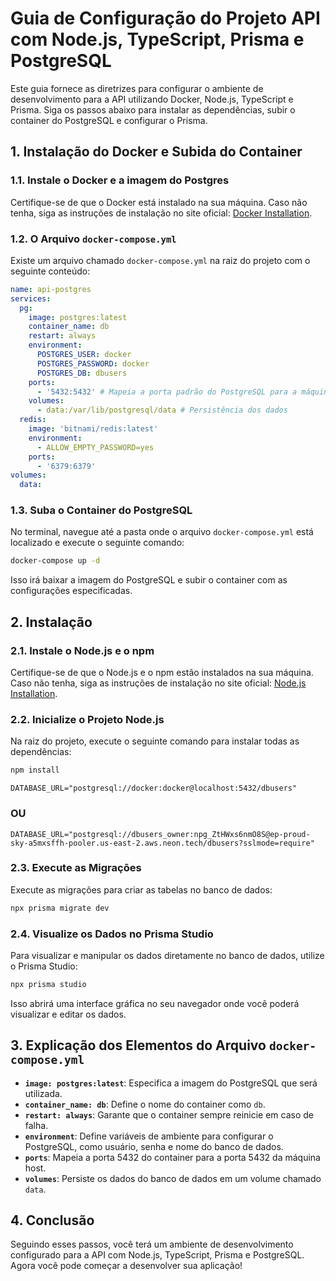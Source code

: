 # Guia de Configuração do Projeto API com Node.js, TypeScript, Prisma e PostgreSQL

Este guia fornece as diretrizes para configurar o ambiente de desenvolvimento para a API utilizando Docker, Node.js, TypeScript e Prisma. Siga os passos abaixo para instalar as dependências, subir o container do PostgreSQL e configurar o Prisma.

## 1. Instalação do Docker e Subida do Container

### 1.1. Instale o Docker e a imagem do Postgres
Certifique-se de que o Docker está instalado na sua máquina. Caso não tenha, siga as instruções de instalação no site oficial: [Docker Installation](https://docs.docker.com/get-docker/).

### 1.2. O Arquivo `docker-compose.yml`
Existe um arquivo chamado `docker-compose.yml` na raiz do projeto com o seguinte conteúdo:

```yaml
name: api-postgres
services:
  pg:
    image: postgres:latest
    container_name: db
    restart: always
    environment:
      POSTGRES_USER: docker
      POSTGRES_PASSWORD: docker
      POSTGRES_DB: dbusers
    ports:
      - '5432:5432' # Mapeia a porta padrão do PostgreSQL para a máquina host
    volumes:
      - data:/var/lib/postgresql/data # Persistência dos dados
  redis:
    image: 'bitnami/redis:latest'
    environment:
      - ALLOW_EMPTY_PASSWORD=yes
    ports:
      - '6379:6379'
volumes:
  data:
```

### 1.3. Suba o Container do PostgreSQL
No terminal, navegue até a pasta onde o arquivo `docker-compose.yml` está localizado e execute o seguinte comando:

```bash
docker-compose up -d
```

Isso irá baixar a imagem do PostgreSQL e subir o container com as configurações especificadas.

## 2. Instalação

### 2.1. Instale o Node.js e o npm
Certifique-se de que o Node.js e o npm estão instalados na sua máquina. Caso não tenha, siga as instruções de instalação no site oficial: [Node.js Installation](https://nodejs.org/).

### 2.2. Inicialize o Projeto Node.js
Na raiz do projeto, execute o seguinte comando para instalar todas as dependências:

```bash
npm install
```

```env
DATABASE_URL="postgresql://docker:docker@localhost:5432/dbusers"
```
### OU

```env
DATABASE_URL="postgresql://dbusers_owner:npg_ZtHWxs6nmO8S@ep-proud-sky-a5mxsffh-pooler.us-east-2.aws.neon.tech/dbusers?sslmode=require"
```

### 2.3. Execute as Migrações
Execute as migrações para criar as tabelas no banco de dados:

```bash
npx prisma migrate dev
```

### 2.4. Visualize os Dados no Prisma Studio
Para visualizar e manipular os dados diretamente no banco de dados, utilize o Prisma Studio:

```bash
npx prisma studio
```

Isso abrirá uma interface gráfica no seu navegador onde você poderá visualizar e editar os dados.

## 3. Explicação dos Elementos do Arquivo `docker-compose.yml`

- **`image: postgres:latest`**: Especifica a imagem do PostgreSQL que será utilizada.
- **`container_name: db`**: Define o nome do container como `db`.
- **`restart: always`**: Garante que o container sempre reinicie em caso de falha.
- **`environment`**: Define variáveis de ambiente para configurar o PostgreSQL, como usuário, senha e nome do banco de dados.
- **`ports`**: Mapeia a porta 5432 do container para a porta 5432 da máquina host.
- **`volumes`**: Persiste os dados do banco de dados em um volume chamado `data`.

## 4. Conclusão

Seguindo esses passos, você terá um ambiente de desenvolvimento configurado para a API com Node.js, TypeScript, Prisma e PostgreSQL. Agora você pode começar a desenvolver sua aplicação!